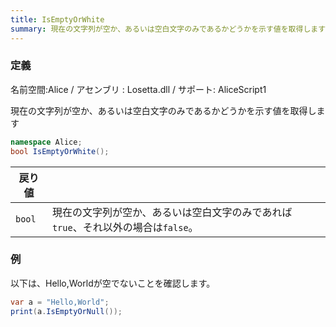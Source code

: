 ```yaml
---
title: IsEmptyOrWhite
summary: 現在の文字列が空か、あるいは空白文字のみであるかどうかを示す値を取得します
---
```

### 定義
名前空間:Alice / アセンブリ : Losetta.dll / サポート: AliceScript1

現在の文字列が空か、あるいは空白文字のみであるかどうかを示す値を取得します

```cs title="AliceScript"
namespace Alice;
bool IsEmptyOrWhite();
```

|戻り値| |
|-|-|
|`bool`|現在の文字列が空か、あるいは空白文字のみであれば`true`、それ以外の場合は`false`。|

### 例
以下は、Hello,Worldが空でないことを確認します。

```cs title="AliceScript"
var a = "Hello,World";
print(a.IsEmptyOrNull()); 
```
